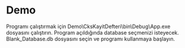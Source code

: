 # Demo
Programı çalıştırmak için Demo\CksKayitDefteri\bin\Debug\App.exe dosyasını çalıştırın. 
Program açıldığında database seçmenizi isteyecek. Blank_Database.db dosyasını seçin ve programı kullanmaya başlayın.
